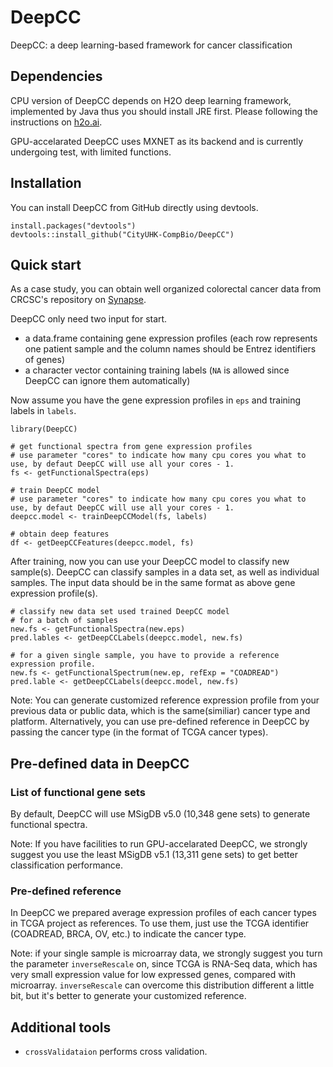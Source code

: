 # DeepCC
DeepCC: a deep learning-based framework for cancer classification

## Dependencies
CPU version of DeepCC depends on H2O deep learning framework, implemented by Java thus you should install JRE first. Please following the instructions on [h2o.ai](http://www.h2o.ai/download/h2o/r).

GPU-accelarated DeepCC uses MXNET as its backend and is currently undergoing test, with limited functions.

## Installation
You can install DeepCC from GitHub directly using devtools.
```
install.packages("devtools")
devtools::install_github("CityUHK-CompBio/DeepCC")
```

## Quick start
As a case study, you can obtain well organized colorectal cancer data from CRCSC's repository on [Synapse](https://www.synapse.org/#!Synapse:syn2623706/wiki/).

DeepCC only need two input for start.
- a data.frame containing gene expression profiles (each row represents one patient sample and the column names should be Entrez identifiers of genes)
- a character vector containing training labels (`NA` is allowed since DeepCC can ignore them automatically)

Now assume you have the gene expression profiles in `eps` and training labels in `labels`.
```
library(DeepCC)

# get functional spectra from gene expression profiles
# use parameter "cores" to indicate how many cpu cores you what to use, by defaut DeepCC will use all your cores - 1.
fs <- getFunctionalSpectra(eps)

# train DeepCC model
# use parameter "cores" to indicate how many cpu cores you what to use, by defaut DeepCC will use all your cores - 1.
deepcc.model <- trainDeepCCModel(fs, labels)

# obtain deep features
df <- getDeepCCFeatures(deepcc.model, fs)
```

After training, now you can use your DeepCC model to classify new sample(s). DeepCC can classify samples in a data set, as well as individual samples. The input data should be in the same format as above gene expression profile(s).

```
# classify new data set used trained DeepCC model
# for a batch of samples
new.fs <- getFunctionalSpectra(new.eps)
pred.lables <- getDeepCCLabels(deepcc.model, new.fs)

# for a given single sample, you have to provide a reference expression profile.
new.fs <- getFunctionalSpectrum(new.ep, refExp = "COADREAD")
pred.lable <- getDeepCCLabels(deepcc.model, new.fs)
```
Note: You can generate customized reference expression profile from your previous data or public data, which is the same(similiar) cancer type and platform. Alternatively, you can use pre-defined reference in DeepCC by passing the cancer type (in the format of TCGA cancer types).


## Pre-defined data in DeepCC

### List of functional gene sets
By default, DeepCC will use MSigDB v5.0 (10,348 gene sets) to generate functional spectra.

Note: If you have facilities to run GPU-accelarated DeepCC, we strongly suggest you use the least MSigDB v5.1 (13,311 gene sets) to get better classification performance.

### Pre-defined reference
In DeepCC we prepared average expression profiles of each cancer types in TCGA project as references. To use them, just use the TCGA identifier (COADREAD, BRCA, OV, etc.) to indicate the cancer type.

Note: if your single sample is microarray data, we strongly suggest you turn the parameter `inverseRescale` on, since TCGA is RNA-Seq data, which has very small expression value for low expressed genes, compared with microarray. `inverseRescale` can overcome this distribution different a little bit, but it's better to generate your customized reference.

## Additional tools
- `crossValidataion` performs cross validation.

